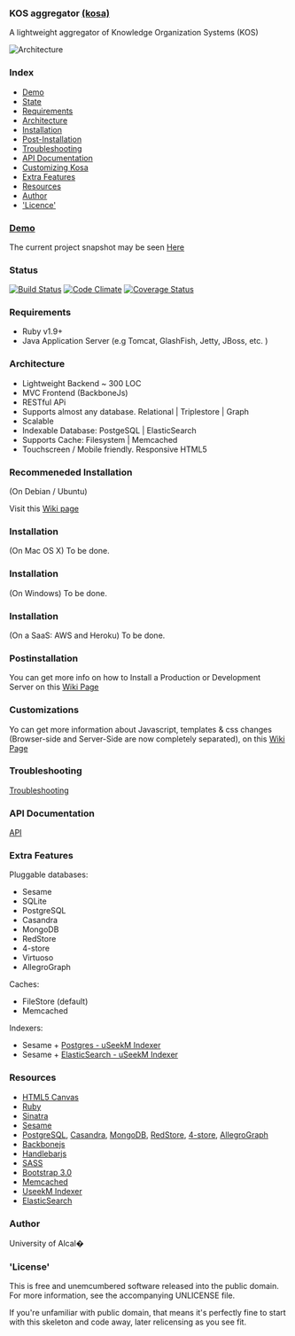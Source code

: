 ### KOS aggregator [(kosa)](//kos.appgee.net)

A lightweight aggregator of Knowledge Organization Systems (KOS)  

![Architecture](https://raw.github.com/ieru/kosa/master/kosa.png)


### Index

- [Demo](#demo)  
- [State](#state)  
- [Requirements](#requirements)  
- [Architecture](#architecture)  
- [Installation](#recommended-installation)  
- [Post-Installation](#postinstallation)  
- [Troubleshooting](#troubleshooting)  
- [API Documentation](#api-documentation)  
- [Customizing Kosa](#customizations) 
- [Extra Features](#extra-features)  
- [Resources](#resources)  
- [Author](#author)  
- ['Licence'](#license)  

### [Demo](http://kos.appgee.net)

The current project snapshot may be seen [Here](http://kos.appgee.net)

### Status  

[![Build Status](https://travis-ci.org/ieru/kosa.png?branch=master)](https://travis-ci.org/ieru/kosa) [![Code Climate](https://codeclimate.com/github/ieru/kosa.png)](https://codeclimate.com/github/ieru/kosa) [![Coverage Status](https://coveralls.io/repos/ieru/kosa/badge.png)](https://coveralls.io/r/ieru/kosa)


### Requirements

- Ruby v1.9+
- Java Application Server (e.g Tomcat, GlashFish, Jetty, JBoss, etc. )

### Architecture

- Lightweight Backend ~ 300 LOC
- MVC Frontend (BackboneJs)
- RESTful APi
- Supports almost any database. Relational | Triplestore | Graph
- Scalable
- Indexable Database: PostgeSQL | ElasticSearch
- Supports Cache: Filesystem | Memcached
- Touchscreen / Mobile friendly. Responsive HTML5


### Recommeneded Installation

(On Debian / Ubuntu)  

Visit this [Wiki page](//github.com/ieru/kosa/wiki/Installation-on-Debian---Ubuntu-Linux.-Recommended)

### Installation  

(On Mac OS X)
To be done.

### Installation

(On Windows)
To be done.

### Installation 

(On a SaaS: AWS and Heroku)
To be done.

### Postinstallation

You can get more info on how to Install a Production or Development  
Server on this [Wiki Page](https://github.com/ieru/kosa/wiki/Postinstallation)

### Customizations

Yo can get more information about Javascript, templates & css changes
(Browser-side and Server-Side are now completely separated), 
on this [Wiki Page](//github.com/ieru/kosa/wiki/Customizations)


### Troubleshooting

[Troubleshooting](//github.com/ieru/kosa/wiki/Troubleshooting)

### API Documentation

[API](//github.com/ieru/kosa/wiki/Kosa-RESTful-API)


### Extra Features

Pluggable databases:
- Sesame
- SQLite
- PostgreSQL 
- Casandra
- MongoDB
- RedStore
- 4-store
- Virtuoso
- AllegroGraph

Caches:
- FileStore (default)
- Memcached

Indexers:
- Sesame + [Postgres - uSeekM Indexer](https://dev.opensahara.com/projects/useekm)
- Sesame + [ElasticSearch - uSeekM Indexer](https://dev.opensahara.com/projects/useekm)


### Resources

- [HTML5 Canvas](http://www.w3.org/html/logo/)
- [Ruby](https://www.ruby-lang.org)
- [Sinatra](http://www.sinatrarb.com/)
- [Sesame](http://www.openrdf.org/)
- [PostgreSQL](), [Casandra](), [MongoDB](), [RedStore](), [4-store](), [AllegroGraph]()
- [Backbonejs](http://backbonejs.org/)
- [Handlebarjs](http://handlebarsjs.com/)
- [SASS](http://sass-lang.com/)
- [Bootstrap 3.0](http://getbootstrap.com/)
- [Memcached](http://memcached.org/)
- [UseekM Indexer](https://dev.opensahara.com/projects/useekm)
- [ElasticSearch](http://www.elasticsearch.org/)


### Author

University of Alcal�

### 'License'

This is free and unemcumbered software released into the public domain. For more information, see the accompanying UNLICENSE file.

If you're unfamiliar with public domain, that means it's perfectly fine to start with this skeleton and code away, later relicensing as you see fit.


